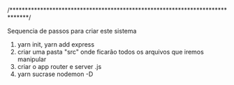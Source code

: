 /******************************************************************************/

Sequencia de passos para criar este sistema

1) yarn init, yarn add express
2) criar uma pasta "src" onde ficarão todos os arquivos que iremos manipular
3) criar o app router e server   .js
4) yarn sucrase nodemon -D
